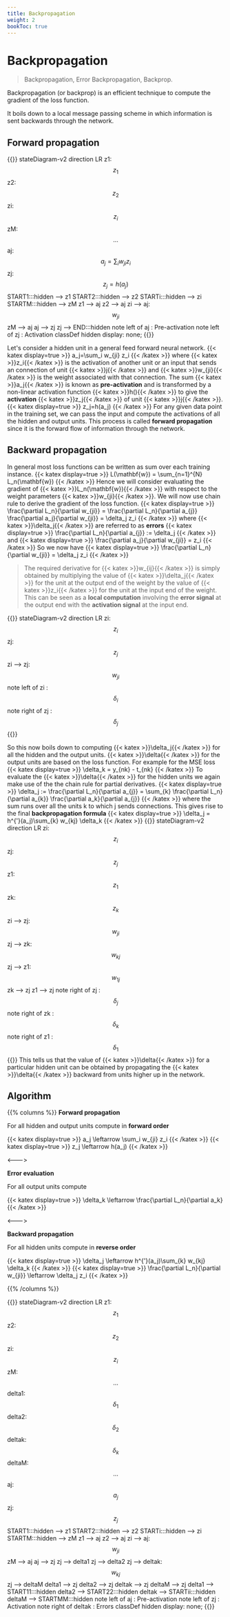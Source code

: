 ```yaml
---
title: Backpropagation
weight: 2
bookToc: true
---
```


# Backpropagation

> Backpropagation, Error Backpropagation, Backprop.

Backpropagation (or backprop) is an efficient technique to compute the gradient of the loss function.

It boils down to a local message passing scheme in which information is sent backwards through the network.

## Forward propagation

{{<mermaid>}}
stateDiagram-v2
    direction LR
    z1: $$z_1$$
    z2: $$z_2$$
    zi: $$z_i$$
    zM: $$...$$
    aj: $$a_j=\sum_i w_{ji} z_i$$
    zj: $$z_j=h(a_j)$$
    START1:::hidden --> z1
    START2:::hidden --> z2
    STARTi:::hidden --> zi
    STARTM:::hidden --> zM
    z1 --> aj
    z2 --> aj
    zi --> aj:$$w_{ji}$$
    zM --> aj
    aj --> zj
    zj --> END:::hidden
    note left of aj : Pre-activation
    note left of zj : Activation
    classDef hidden display: none;
{{</mermaid>}}


Let's consider a hidden unit in a general feed forward neural network.
{{< katex display=true >}}
a_j=\sum_i w_{ji} z_i
{{< /katex >}}
where {{< katex >}}z_i{{< /katex >}} is the activation of another unit or an input that sends an connection of unit {{< katex >}}j{{< /katex >}} and {{< katex >}}w_{ji}{{< /katex >}} is the weight associated with that connection. The sum {{< katex >}}a_j{{< /katex >}} is known as **pre-activation** and is transformed by a non-linear activation function {{< katex >}}h(){{< /katex >}} to give the **activation** {{< katex >}}z_j{{< /katex >}} of unit {{< katex >}}j{{< /katex >}}.
{{< katex display=true >}}
z_j=h(a_j)
{{< /katex >}}
For any given data point in the training set, we can pass the input and compute the activations of all the hidden and output units. This process is called **forward propagation** since it is the forward flow of information through the network.

## Backward propagation
In general most loss functions can be written as sum over each training instance.
{{< katex display=true >}}
L(\mathbf{w}) = \sum_{n=1}^{N} L_n(\mathbf{w})
{{< /katex >}}
Hence we will consider evaluating the gradient of {{< katex >}}L_n(\mathbf{w}){{< /katex >}} with respect to the weight parameters {{< katex >}}w_{ji}{{< /katex >}}. We will now use chain rule to derive the gradient of the loss function.
{{< katex display=true >}}
\frac{\partial L_n}{\partial w_{ji}} = \frac{\partial L_n}{\partial a_{j}} \frac{\partial a_j}{\partial w_{ji}} = \delta_j z_i
{{< /katex >}}
where {{< katex >}}\delta_j{{< /katex >}} are referred to as **errors**
{{< katex display=true >}}
\frac{\partial L_n}{\partial a_{j}} := \delta_j
{{< /katex >}}
and
{{< katex display=true >}}
\frac{\partial a_j}{\partial w_{ji}} = z_i
{{< /katex >}}
So we now have
{{< katex display=true >}}
\frac{\partial L_n}{\partial w_{ji}} = \delta_j z_i
{{< /katex >}}
> The required derivative for {{< katex >}}w_{ij}{{< /katex >}} is simply obtained by multiplying the value of {{< katex >}}\delta_j{{< /katex >}} for the unit at the output end of the weight by the value of {{< katex >}}z_i{{< /katex >}} for the unit at the input end of the weight. This can be seen as a **local computation** involving the **error signal** at the output end with the **activation signal** at the input end.

{{<mermaid>}}
stateDiagram-v2
    direction LR
    zi: $$z_i$$
    zj: $$z_j$$
    zi --> zj:$$w_{ji}$$
    note left of zi : $$\delta_i$$
    note right of zj : $$\delta_j$$
{{</mermaid>}}

So this now boils down to computing {{< katex >}}\delta_j{{< /katex >}}  for all the hidden and the output units.
{{< katex >}}\delta{{< /katex >}} for the output units are based on the loss function. For example for the MSE loss
{{< katex display=true >}}
\delta_k = y_{nk} - t_{nk}
{{< /katex >}}
To evaluate the {{< katex >}}\delta{{< /katex >}} for the hidden units we again make use of the the chain rule for partial derivatives.
{{< katex display=true >}}
\delta_j := \frac{\partial L_n}{\partial a_{j}} = \sum_{k} \frac{\partial L_n}{\partial a_{k}} \frac{\partial a_k}{\partial a_{j}}
{{< /katex >}}
where the sum runs over all the units k to which j sends connections. This gives rise to the final **backpropagation formula**
{{< katex display=true >}}
\delta_j = h^{'}(a_j)\sum_{k} w_{kj} \delta_k
{{< /katex >}}
{{<mermaid>}}
stateDiagram-v2
    direction LR
    zi: $$z_i$$
    zj: $$z_j$$
    z1: $$z_1$$
    zk: $$z_k$$
    zi --> zj:$$w_{ji}$$
    zj --> zk:$$w_{kj}$$
    zj --> z1:$$w_{1j}$$
    zk --> zj
    z1 --> zj
    note right of zj : $$\delta_j$$
    note right of zk : $$\delta_k$$
    note right of z1 : $$\delta_1$$
{{</mermaid>}}
This tells us that the value of {{< katex >}}\delta{{< /katex >}} for a particular hidden unit can be obtained by propagating the {{< katex >}}\delta{{< /katex >}} backward from units higher up in the network.

## Algorithm

{{% columns %}}
**Forward propagation**

For all hidden and output units compute in **forward order**

{{< katex display=true >}}
a_j \leftarrow \sum_i w_{ji} z_i
{{< /katex >}}
{{< katex display=true >}}
z_j \leftarrow h(a_j)
{{< /katex >}}

<--->

**Error evaluation**

For all output units compute

{{< katex display=true >}}
\delta_k \leftarrow \frac{\partial L_n}{\partial a_k}
{{< /katex >}}

<--->

**Backward propagation**

For all hidden units compute in **reverse order**

{{< katex display=true >}}
\delta_j \leftarrow h^{'}(a_j)\sum_{k} w_{kj} \delta_k
{{< /katex >}}
{{< katex display=true >}}
\frac{\partial L_n}{\partial w_{ji}} \leftarrow \delta_j z_i
{{< /katex >}}

{{% /columns %}}

{{<mermaid>}}
stateDiagram-v2
    direction LR
    z1: $$z_1$$
    z2: $$z_2$$
    zi: $$z_i$$
    zM: $$...$$
    delta1: $$\delta_1$$
    delta2: $$\delta_2$$
    deltak: $$\delta_k$$
    deltaM: $$...$$
    aj: $$a_j$$
    zj: $$z_j$$
    START1:::hidden --> z1
    START2:::hidden --> z2
    STARTi:::hidden --> zi
    STARTM:::hidden --> zM
    z1 --> aj
    z2 --> aj
    zi --> aj:$$w_{ji}$$
    zM --> aj
    aj --> zj
    zj --> delta1
    zj --> delta2
    zj --> deltak:$$w_{kj}$$
    zj --> deltaM
    delta1 --> zj
    delta2 --> zj
    deltak --> zj
    deltaM --> zj
    delta1 --> START11:::hidden
    delta2 --> START22:::hidden
    deltak --> STARTii:::hidden
    deltaM --> STARTMM:::hidden
    note left of aj : Pre-activation
    note left of zj : Activation
    note right of deltak : Errors
    classDef hidden display: none;
{{</mermaid>}}


